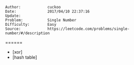
    Author:            cuckoo
    Date:              2017/04/10 22:37:16
    Update:            
    Problem:           Single Number
    Difficulty:        Easy
    Source:            https://leetcode.com/problems/single-number/#/description

======
 - [xor]
 - [hash table]
